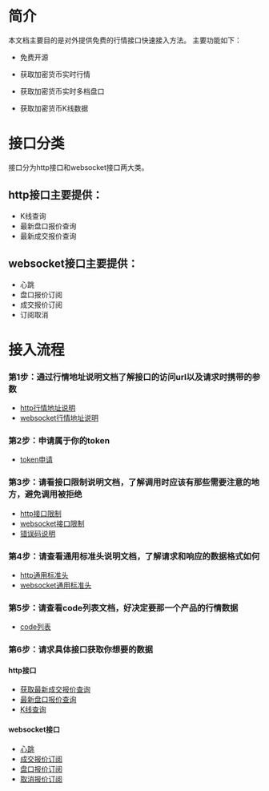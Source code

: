# 简介
本文档主要目的是对外提供免费的行情接口快速接入方法。
主要功能如下：
- 免费开源
- 获取加密货币实时行情

- 获取加密货币实时多档盘口

- 获取加密货币K线数据

# 接口分类
接口分为http接口和websocket接口两大类。

## http接口主要提供：
- K线查询
- 最新盘口报价查询
- 最新成交报价查询
  
## websocket接口主要提供：
- 心跳
- 盘口报价订阅
- 成交报价订阅
- 订阅取消

# 接入流程
### 第1步：通过行情地址说明文档了解接口的访问url以及请求时携带的参数
- [http行情地址说明](./http接口/行情地址说明.md)
- [websocket行情地址说明](./websocket接口/行情地址说明.md)
### 第2步：申请属于你的token
- [token申请](./token申请.md)
### 第3步：请看接口限制说明文档，了解调用时应该有那些需要注意的地方，避免调用被拒绝
- [http接口限制](./http接口/接口限制.md)
- [websocket接口限制](./websocket接口/接口限制.md)
- [错误码说明](./错误码说明.md)
### 第4步：请查看通用标准头说明文档，了解请求和响应的数据格式如何
- [http通用标准头](./http接口/通用标准头.md)
- [websocket通用标准头](./websocket接口/通用标准头.md)
### 第5步：请查看code列表文档，好决定要那一个产品的行情数据
- [code列表](./code列表.md)
### 第6步：请求具体接口获取你想要的数据
#### http接口
- [获取最新成交报价查询](./http接口/最新成交报价查询.md)
- [最新盘口报价查询](./http接口/最新盘口报价查询.md)
- [K线查询](./http接口/K线查询.md)
#### websocket接口
- [心跳](./websocket接口/心跳.md)
- [成交报价订阅](./websocket接口/成交报价订阅.md)
- [盘口报价订阅](./websocket接口/盘口报价订阅.md)
- [取消报价订阅](./websocket接口/取消报价订阅.md)